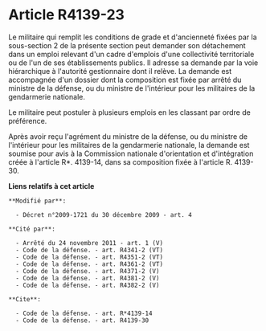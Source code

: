 # Article R4139-23

Le militaire qui remplit les conditions de grade et d'ancienneté fixées par la sous-section 2 de la présente section peut
demander son détachement dans un emploi relevant d'un cadre d'emplois d'une collectivité territoriale ou de l'un de ses
établissements publics. Il adresse sa demande par la voie hiérarchique à l'autorité gestionnaire dont il relève. La demande
est accompagnée d'un dossier dont la composition est fixée par arrêté du   ministre de la défense, ou du ministre de
l'intérieur pour les militaires de la gendarmerie nationale. 

Le militaire peut postuler à plusieurs emplois en les classant par ordre de préférence. 

Après avoir reçu l'agrément du   ministre de la défense, ou du ministre de l'intérieur pour les militaires de la gendarmerie
nationale, la demande est soumise pour avis à la Commission nationale d'orientation et d'intégration créée à l'article R*.
4139-14, dans sa composition fixée à l'article R. 4139-30.

**Liens relatifs à cet article**

	**Modifié par**:

	  - Décret n°2009-1721 du 30 décembre 2009 - art. 4

	**Cité par**:

	  - Arrêté du 24 novembre 2011 - art. 1 (V)
	  - Code de la défense. - art. R4341-2 (VT)
	  - Code de la défense. - art. R4351-2 (VT)
	  - Code de la défense. - art. R4361-2 (VT)
	  - Code de la défense. - art. R4371-2 (V)
	  - Code de la défense. - art. R4381-2 (V)
	  - Code de la défense. - art. R4382-2 (V)

	**Cite**:

	  - Code de la défense. - art. R*4139-14
	  - Code de la défense. - art. R4139-30
